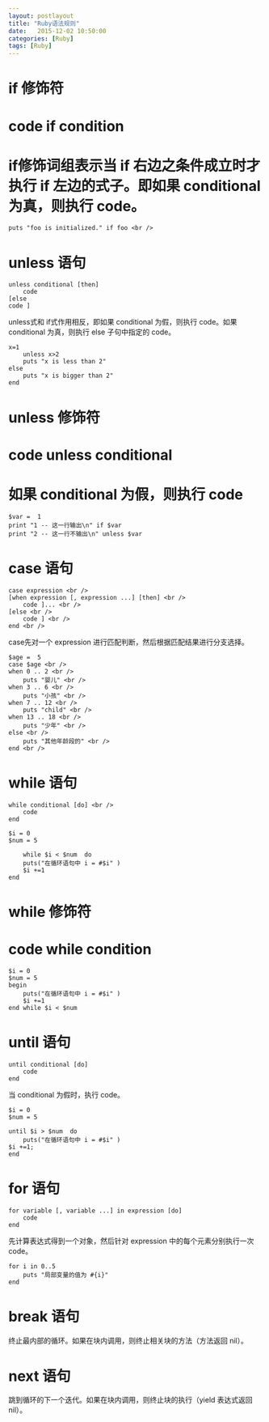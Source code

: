 ```yaml
---
layout: postlayout
title: "Ruby语法规则"
date:   2015-12-02 10:50:00 
categories: [Ruby]
tags: [Ruby]
---
```


# if 修饰符  
# code if condition <br />
# if修饰词组表示当 if 右边之条件成立时才执行 if 左边的式子。即如果 conditional 为真，则执行 code。 <br />

	puts "foo is initialized." if foo <br />


# unless 语句

	unless conditional [then] 
		code 
	[else 
	code ] 

unless式和 if式作用相反，即如果 conditional 为假，则执行 code。如果 conditional 为真，则执行 else 子句中指定的 code。 <br />

	x=1 
		unless x>2 
		puts "x is less than 2" 
	else 
		puts "x is bigger than 2" 
	end 


# unless 修饰符 <br />
# code unless conditional <br />
# 如果 conditional 为假，则执行 code <br />

	$var =  1 
	print "1 -- 这一行输出\n" if $var 
	print "2 -- 这一行不输出\n" unless $var 


# case 语句

	case expression <br />
	[when expression [, expression ...] [then] <br />
		code ]... <br />
	[else <br />
		code ] <br />
	end <br />

case先对一个 expression 进行匹配判断，然后根据匹配结果进行分支选择。 <br />


	$age =  5
	case $age <br />
	when 0 .. 2 <br />
		puts "婴儿" <br />
	when 3 .. 6 <br />
		puts "小孩" <br />
	when 7 .. 12 <br />
		puts "child" <br />
	when 13 .. 18 <br />
		puts "少年" <br />
	else <br />
		puts "其他年龄段的" <br />
	end <br />

# while 语句

	while conditional [do] <br />
		code
	end

	$i = 0
	$num = 5

		while $i < $num  do
		puts("在循环语句中 i = #$i" )
		$i +=1
	end

# while 修饰符
# code while condition

	$i = 0
	$num = 5
	begin
		puts("在循环语句中 i = #$i" )
		$i +=1
	end while $i < $num


# until 语句
	
	until conditional [do]
		code
	end

当 conditional 为假时，执行 code。
	
	$i = 0
	$num = 5
	
	until $i > $num  do
		puts("在循环语句中 i = #$i" )
	$i +=1;
	end

# for 语句

	for variable [, variable ...] in expression [do]
		code
	end
	
先计算表达式得到一个对象，然后针对 expression 中的每个元素分别执行一次 code。

	for i in 0..5
		puts "局部变量的值为 #{i}"
	end
	
# break 语句
终止最内部的循环。如果在块内调用，则终止相关块的方法（方法返回 nil）。

# next 语句
跳到循环的下一个迭代。如果在块内调用，则终止块的执行（yield 表达式返回 nil）。